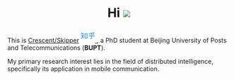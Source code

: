 <h1 align="center">Hi <img src="https://raw.githubusercontent.com/MartinHeinz/MartinHeinz/master/wave.gif" width="30px"></h1>

This is [Crescent/Skipper](https://reskipper.github.io/) </a> <a href="https://www.zhihu.com/people/Cathode" target="_blank" alt="Zhihu" title="Zhihu"> <img src="./icons8-zhihu-512.png" width="32px"/> </a>, a PhD student at Beijing University of Posts and Telecommunications (**BUPT**).

My primary research interest lies in the field of distributed intelligence, specifically its application in mobile communication.

<!---
- 👀 I’m interested in ...
- 🌱 I’m currently learning ...
- 💞️ I’m looking to collaborate on ...
- 📫 How to reach me ...
--->

<!---
reskipper/reskipper is a ✨ special ✨ repository because its `README.md` (this file) appears on your GitHub profile.
You can click the Preview link to take a look at your changes.
<details><summary><em>
</em></summary>
--->
